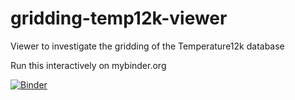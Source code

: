 # gridding-temp12k-viewer
Viewer to investigate the gridding of the Temperature12k database

Run this interactively on mybinder.org

[![Binder](https://mybinder.org/badge_logo.svg)](https://mybinder.org/v2/gh/Chilipp/gridding-temp12k-viewer/master?filepath=investigate_reconstruction.ipynb)
